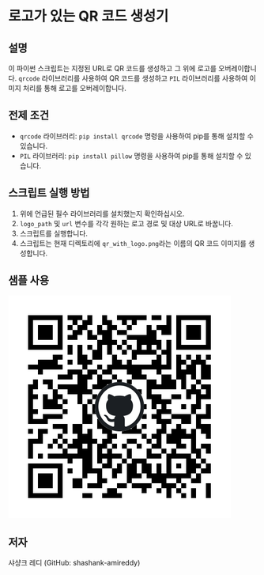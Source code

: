 # 로고가 있는 QR 코드 생성기

## 설명
이 파이썬 스크립트는 지정된 URL로 QR 코드를 생성하고 그 위에 로고를 오버레이합니다. `qrcode` 라이브러리를 사용하여 QR 코드를 생성하고 `PIL` 라이브러리를 사용하여 이미지 처리를 통해 로고를 오버레이합니다.

## 전제 조건
- `qrcode` 라이브러리: `pip install qrcode` 명령을 사용하여 pip를 통해 설치할 수 있습니다.
- `PIL` 라이브러리: `pip install pillow` 명령을 사용하여 pip를 통해 설치할 수 있습니다.

## 스크립트 실행 방법
1. 위에 언급된 필수 라이브러리를 설치했는지 확인하십시오.
2. `logo_path` 및 `url` 변수를 각각 원하는 로고 경로 및 대상 URL로 바꿉니다.
3. 스크립트를 실행합니다.
4. 스크립트는 현재 디렉토리에 `qr_with_logo.png`라는 이름의 QR 코드 이미지를 생성합니다.

## 샘플 사용
![로고가 있는 QR 코드](qr_with_logo.png)

## 저자
샤샹크 레디 (GitHub: shashank-amireddy)
